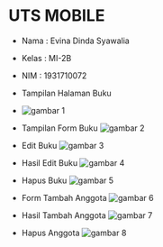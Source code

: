 # UTS MOBILE


- Nama : Evina Dinda Syawalia
- Kelas : MI-2B
- NIM : 1931710072

- Tampilan Halaman Buku
-  ![gambar 1](image/8.jpeg)
- Tampilan Form Buku
  ![gambar 2](image/7.jpeg)
- Edit Buku
  ![gambar 3](image/6.jpeg)
- Hasil Edit Buku
  ![gambar 4](image/5.jpeg)
- Hapus Buku
  ![gambar 5](image/4.jpeg)
- Form Tambah Anggota
  ![gambar 6](image/3.jpeg)
- Hasil Tambah Anggota
  ![gambar 7](image/2.jpeg)
- Hapus Anggota
  ![gambar 8](image/1.jpeg)
